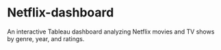 # Netflix-dashboard
An interactive Tableau dashboard analyzing Netflix movies and TV shows by genre, year, and ratings.
